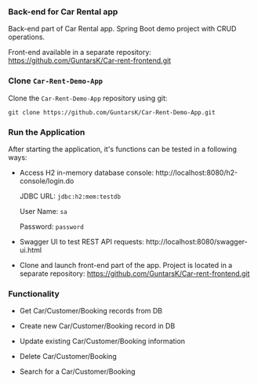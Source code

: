 ### Back-end for Car Rental app

Back-end part of Car Rental app. Spring Boot demo project with CRUD operations.

Front-end available in a separate repository: https://github.com/GuntarsK/Car-rent-frontend.git



### Clone `Car-Rent-Demo-App`

Clone the `Car-Rent-Demo-App` repository using git:

```
git clone https://github.com/GuntarsK/Car-Rent-Demo-App.git
```



### Run the Application

After starting the application, it's functions can be tested in a following ways:

* Access H2 in-memory database console: http://localhost:8080/h2-console/login.do

  JDBC URL: `jdbc:h2:mem:testdb`
  
  User Name: `sa`

  Password: `password`
  

* Swagger UI to test REST API requests: http://localhost:8080/swagger-ui.html

* Clone and launch front-end part of the app. Project is located in a separate repository: https://github.com/GuntarsK/Car-rent-frontend.git 


### Functionality

  * Get Car/Customer/Booking records from DB
  
  * Create new Car/Customer/Booking record in DB
  
  * Update existing Car/Customer/Booking information
  
  * Delete Car/Customer/Booking
  
  * Search for a Car/Customer/Booking



